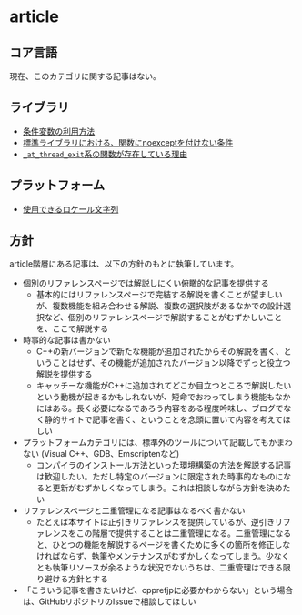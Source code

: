 # article

## コア言語
現在、このカテゴリに関する記事はない。


## ライブラリ
- [条件変数の利用方法](article/lib/how_to_use_cv.md)
- [標準ライブラリにおける、関数にnoexceptを付けない条件](article/lib/dont_use_noexcept.md)
- [`_at_thread_exit`系の関数が存在している理由](article/lib/at_thread_exit.md)


## プラットフォーム
- [使用できるロケール文字列](article/platform/locales.md)


## 方針
article階層にある記事は、以下の方針のもとに執筆しています。

- 個別のリファレンスページでは解説しにくい俯瞰的な記事を提供する
    - 基本的にはリファレンスページで完結する解説を書くことが望ましいが、複数機能を組み合わせる解説、複数の選択肢があるなかでの設計選択など、個別のリファレンスページで解説することがむずかしいことを、ここで解説する
- 時事的な記事は書かない
    - C++の新バージョンで新たな機能が追加されたからその解説を書く、ということはせず、その機能が追加されたバージョン以降でずっと役立つ解説を提供する
    - キャッチーな機能がC++に追加されてどこか目立つところで解説したいという動機が起きるかもしれないが、短命でおわってしまう機能もなかにはある。長く必要になるであろう内容をある程度吟味し、ブログでなく静的サイトで記事を書く、ということを念頭に置いて内容を考えてほしい
- プラットフォームカテゴリには、標準外のツールについて記載してもかまわない (Visual C++、GDB、Emscriptenなど)
    - コンパイラのインストール方法といった環境構築の方法を解説する記事は歓迎したい。ただし特定のバージョンに限定された時事的なものになると更新がむずかしくなってしまう。これは相談しながら方針を決めたい
- リファレンスページと二重管理になる記事はなるべく書かない
    - たとえば本サイトは正引きリファレンスを提供しているが、逆引きリファレンスをこの階層で提供することは二重管理になる。二重管理になると、ひとつの機能を解説するページを書くために多くの箇所を修正しなければならず、執筆やメンテナンスがむずかしくなってしまう。少なくとも執筆リソースが余るような状況でないうちは、二重管理はできる限り避ける方針とする
- 「こういう記事を書きたいけど、cpprefjpに必要かわからない」という場合は、GitHubリポジトリのIssueで相談してほしい

